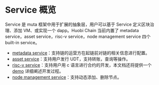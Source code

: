 # Service 概览

Service 是 muta 框架中用于扩展的抽象层，用户可以基于 Service 定义区块治理、添加 VM、或实现一个 dapp。Huobi Chain 当前内置了 metadata service，asset service，risc-v service，node management service 四个 built-in service。

* [metadata service](./metadata_service.md)：支持链的运营方在起链前对链的相关信息进行配置。
* [asset service](./asset_service.md)：支持用户发行 UDT，支持转账，查询等操作。
* [risc-v service](./riscv_service.md)：支持用户用 c 语言进行合约的开发，本文档还将提供一个[demo](./contract_demo.md) 详细阐述开发过程。
* [node management service](./node_service.md)：支持动态添加、删除节点。

